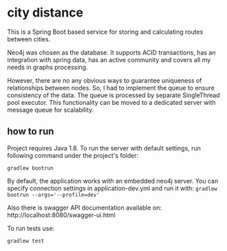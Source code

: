 # city distance

This is a Spring Boot based service for storing and calculating routes between cities.

Neo4j was chosen as the database. It supports ACID transactions, has an integration with spring data, has an active community and covers all my needs in graphs processing.

However, there are no any obvious ways to guarantee uniqueness of relationships between nodes. So, I had to implement the queue to ensure consistency of the data. The queue is processed by separate SingleThread pool executor. This functionality can be moved to a dedicated server with message queue for scalability.

## how to run

Project requires Java 1.8.
To run the server with default settings, run following command under the project's folder:

`gradlew bootrun`

By default, the application works with an embedded neo4j server. You can specify connection settings in application-dev.yml and run it with:
`gradlew bootrun --args='--profile=dev'`

Also there is swagger API documentation available on:
http://localhost:8080/swagger-ui.html

To run tests use:

`gradlew test`
